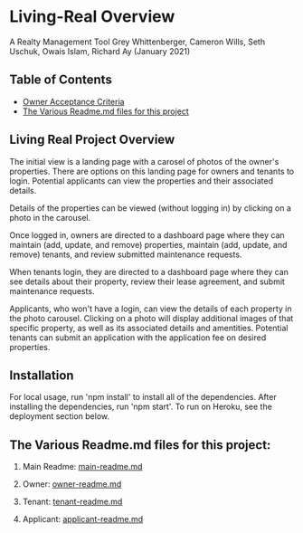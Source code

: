 # Living-Real Overview
A Realty Management Tool
Grey Whittenberger, Cameron Wills, Seth Uschuk, Owais Islam, Richard Ay
(January 2021)


## Table of Contents
* [Owner Acceptance Criteria](#owner-acceptance-criteria)
* [The Various Readme.md files for this project](#the-various-readme.md-files-for-this-project)


## Living Real Project Overview

The initial view is a landing page with a carosel of photos of the owner's properties. There are options on this landing page for owners and tenants to login.  Potential applicants can view the properties and their associated details.  

Details of the properties can be viewed (without logging in) by clicking on a photo in the carousel.

Once logged in, owners are directed to a dashboard page where they can maintain (add, update, and remove) properties, maintain (add, update, and remove) tenants, and review submitted maintenance requests.

When tenants login, they are directed to a dashboard page where they can see details about their property, review their lease agreement, and submit maintenance requests.

Applicants, who won't have a login, can view the details of each property in the photo carousel. Clicking on a photo will display additional images of that specific property, as well as its associated details and amentities. Potential tenants can submit an application with the application fee on desired properties.



## Installation
For local usage, run 'npm install' to install all of the dependencies.  After installing the dependencies, run 'npm start'.  To run on Heroku, see the deployment section below.


## The Various Readme.md files for this project:

1) Main Readme: [main-readme.md](../README.md)

2) Owner: [owner-readme.md](owner-readme.md)

3) Tenant:  [tenant-readme.md](tenant-readme.md) 

4) Applicant: [applicant-readme.md](applicant-readme.md)